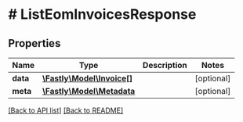 # # ListEomInvoicesResponse

## Properties

Name | Type | Description | Notes
------------ | ------------- | ------------- | -------------
**data** | [**\Fastly\Model\Invoice[]**](Invoice.md) |  | [optional] 
**meta** | [**\Fastly\Model\Metadata**](Metadata.md) |  | [optional] 


[[Back to API list]](../../README.md#endpoints) [[Back to README]](../../README.md)
